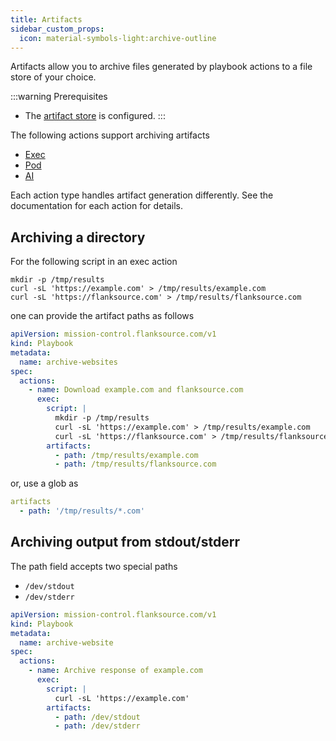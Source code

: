 ```yaml
---
title: Artifacts
sidebar_custom_props:
  icon: material-symbols-light:archive-outline
---
```


Artifacts allow you to archive files generated by playbook actions to a file store of your choice.

:::warning Prerequisites

- The [artifact store](/installation/artifacts) is configured.
  :::

The following actions support archiving artifacts

- [Exec](../actions/exec)
- [Pod](../actions/pod)
- [AI](../actions/ai)

Each action type handles artifact generation differently. See the documentation for each action for details.

## Archiving a directory

For the following script in an exec action

```
mkdir -p /tmp/results
curl -sL 'https://example.com' > /tmp/results/example.com
curl -sL 'https://flanksource.com' > /tmp/results/flanksource.com
```

one can provide the artifact paths as follows

```yaml title="archive-websites.yaml"
apiVersion: mission-control.flanksource.com/v1
kind: Playbook
metadata:
  name: archive-websites
spec:
  actions:
    - name: Download example.com and flanksource.com
      exec:
        script: |
          mkdir -p /tmp/results
          curl -sL 'https://example.com' > /tmp/results/example.com
          curl -sL 'https://flanksource.com' > /tmp/results/flanksource.com
        artifacts:
          - path: /tmp/results/example.com
          - path: /tmp/results/flanksource.com
```

or, use a glob as

```yaml
artifacts
  - path: '/tmp/results/*.com'
```

## Archiving output from stdout/stderr

The path field accepts two special paths

- `/dev/stdout`
- `/dev/stderr`

```yaml title="archive-website.yaml"
apiVersion: mission-control.flanksource.com/v1
kind: Playbook
metadata:
  name: archive-website
spec:
  actions:
    - name: Archive response of example.com
      exec:
        script: |
          curl -sL 'https://example.com'
        artifacts:
          - path: /dev/stdout
          - path: /dev/stderr
```
